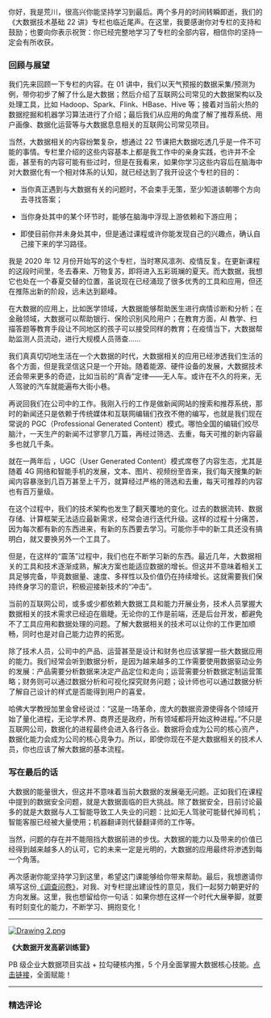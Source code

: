 <p data-nodeid="9698">你好，我是荒川，很高兴你能坚持学习到最后。两个多月的时间转瞬即逝，我们的《大数据技术基础 22 讲》专栏也临近尾声。在这里，我要感谢你对专栏的支持和鼓励；也要向你表示祝贺：你已经完整地学习了专栏的全部内容，相信你的坚持一定会有所收获。</p>


<h3 data-nodeid="9507">回顾与展望</h3>
<p data-nodeid="9508">我们先来回顾一下专栏的内容。在 01 讲中，我们以天气预报的数据采集/预测为例，带你初步了解了什么是大数据；然后介绍了互联网公司常见的大数据架构以及处理工具，比如 Hadoop、Spark、Flink、HBase、Hive 等；接着对当前火热的数据挖掘和机器学习算法进行了介绍；最后我们从应用的角度了解了推荐系统、用户画像、数据化运营等与大数据息息相关的互联网公司常见项目。</p>
<p data-nodeid="9509">当然，大数据相关的内容纷繁复杂，想通过 22 节课把大数据吃透几乎是一件不可能的事情。专栏里介绍的这些内容基本上都是我工作中的亲身实践，也许并不全面，甚至有的内容可能有些过时，但是在我看来，如果你学习这些内容后在脑海中对大数据化有一个相对体系的认知，就已经达到了我开设这个专栏的目的：</p>
<ul data-nodeid="9510">
<li data-nodeid="9511">
<p data-nodeid="9512">当你真正遇到与大数据有关的问题时，不会束手无策，至少知道该朝哪个方向去寻找答案；</p>
</li>
<li data-nodeid="9513">
<p data-nodeid="9514">当你身处其中的某个环节时，能够在脑海中浮现上游依赖和下游应用；</p>
</li>
<li data-nodeid="9515">
<p data-nodeid="9516">即使目前你并未身处其中，但是通过课程或许你能发现自己的兴趣点，确认自己接下来的学习路径。</p>
</li>
</ul>
<p data-nodeid="9517">我是 2020 年 12 月份开始写的这个专栏，当时寒风凛冽、疫情反复。在更新课程的这段时间里，冬去春来、万物复苏，即将进入五彩斑斓的夏天。而大数据，我想它也处在一个春夏交替的位置，虽说现在已经涌现了很多优秀的工具和应用，但还在推陈出新的阶段，远未达到巅峰。</p>
<p data-nodeid="9518">在大数据的应用上，比如医学领域，大数据能够帮助医生进行病情诊断和分析；在金融领域，大数据可以帮助银行、保险识别风险用户；在教育方面，AI 教学、扫描答题等教育手段让不同地区的孩子可以接受同样的教育；在疫情当下，大数据帮助监测人员流动，进行大规模人员筛查……</p>
<p data-nodeid="9519">我们真真切切地生活在一个大数据的时代，大数据相关的应用已经渗透我们生活的各个方面，但是我坚信这只是一个开始。随着能源、硬件设备的发展，大数据技术还会带来更多的奇迹，比如当前的“真香”定律——无人车。或许在不久的将来，无人驾驶的汽车就能遍布大街小巷。</p>
<p data-nodeid="9520">再说回我们在公司中的工作。我刚入行的工作是做新闻网站的搜索和推荐系统，那时的新闻还只是依赖于传统媒体和互联网编辑们孜孜不倦的编写，也就是我们现在常说的 PGC（Professional Generated Content）模式。哪怕全国的编辑们绞尽脑汁，一天生产的新闻不过寥寥几万篇，再经过筛选、去重，每天可推的新内容最多也就几千条。</p>
<p data-nodeid="9521">就在一两年后 ，UGC（User Generated Content）模式席卷了内容生态，尤其是随着 4G 网络和智能手机的发展，文本、图片、视频纷至沓来，我们每天搜集的新闻内容暴涨到几百万甚至上千万，就算经过严格的筛选和去重，每天可推荐的内容也有百万量级。</p>
<p data-nodeid="9522">在这个过程中，我们的技术架构也发生了翻天覆地的变化。过去的数据流转、数据存储、计算框架无法适应最新需求，经常会进行迭代升级。这样的过程十分痛苦，因为每次都有新的东西进来，有新的东西要去学习。可能你手中的新工具还没有搞明白，就又要换另外一个工具了。</p>
<p data-nodeid="9523">但是，在这样的“震荡”过程中，我们也在不断学习新的东西。最近几年，大数据相关的工具和技术逐渐成熟，解决方案也能适应数据的增长。但这并不意味着相关工具足够完备，毕竟数据量、速度、多样性以及价值仍在持续增长。这就需要我们保持终身学习的意识，积极迎接新技术的“冲击”。</p>
<p data-nodeid="9524">当前的互联网公司，或多或少都依赖大数据工具和能力开展业务，技术人员掌握大数据相关的技术需求已经迫在眉睫。无论你的工作是前端，还是后台开发，都避免不了工具应用和数据处理的问题。了解大数据相关的技术可以让你的工作更加顺畅，同时也是对自己能力边界的拓宽。</p>
<p data-nodeid="9525">除了技术人员，公司中的产品、运营甚至是设计和财务也应该掌握一些大数据应用的能力。我们经常会听到数据分析，是因为越来越多的工作需要使用数据驱动业务的发展：产品需要分析数据来决定产品定位和走向；运营需要分析数据定制运营策略；财务则可以通过数据分析和可视化探究财务问题；设计师也可以通过数据分析了解自己设计的样式是否能得到用户的喜爱。</p>
<p data-nodeid="9526">哈佛大学教授加里金曾经说过：“这是一场革命，庞大的数据资源使得各个领域开始了量化进程，无论学术界、商界还是政府，所有领域都将开始这种进程。”不只是互联网公司，数据化的进程最终会进入各行各业。数据将会成为公司的核心资产，数据化能力会成为公司的核心竞争力。所以，即使你现在不是大数据相关的技术人员，你也应该了解大数据的基本流程。</p>
<h3 data-nodeid="9527">写在最后的话</h3>
<p data-nodeid="9528">大数据的能量很大，但这并不意味着当前大数据的发展毫无问题。正如我们在课程中提到的数据安全问题，就是大数据面临的巨大挑战。除了数据安全，目前讨论最多的就是大数据与人工智能导致工人失业的问题：比如无人驾驶可能替代掉司机；智能客服已经被大量使用；机器翻译则代替翻译师的工作等。</p>
<p data-nodeid="9529">当然，问题的存在并不能阻挡大数据前进的步伐。大数据的能力以及带来的价值已经得到越来越多人的认可，它的未来一定是光明的，大数据的应用最终将渗透到每一个角落。</p>
<p data-nodeid="9530">再次感谢你能坚持学习到这里，希望这门课能够给你带来帮助。最后，我想邀请你填写这份<a href="https://wj.qq.com/s2/8315031/e2ef/?fileGuid=xxQTRXtVcqtHK6j8" data-nodeid="9556">《调查问卷》</a>，对我、对专栏提出建设性的意见，我们一起努力朝更好的方向发展。这里，我也想留给你一句话：如果你想在这样一个时代大展拳脚，就要有时刻变化的能力，不断学习、拥抱变化！</p>
<hr data-nodeid="9531">


<p data-nodeid="9447"><a href="https://shenceyun.lagou.com/r/rJs" data-nodeid="9455"><img src="https://s0.lgstatic.com/i/image6/M00/00/6D/Cgp9HWAaHaOAI85HAAUCrlmIuEw966.png" alt="Drawing 2.png" data-nodeid="9454"></a></p>
<p data-nodeid="9448"><strong data-nodeid="9459">《大数据开发高薪训练营》</strong></p>
<p data-nodeid="9449" class="">PB 级企业大数据项目实战 + 拉勾硬核内推，5 个月全面掌握大数据核心技能。<a href="https://shenceyun.lagou.com/r/rJs" data-nodeid="9463">点击链接</a>，全面赋能！</p>

---

### 精选评论


